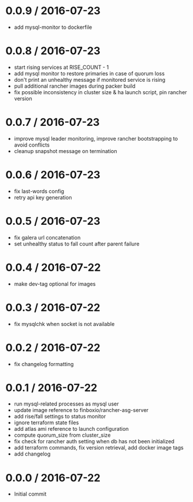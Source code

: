 
0.0.9 / 2016-07-23
==================

  * add mysql-monitor to dockerfile

0.0.8 / 2016-07-23
==================

  * start rising services at RISE_COUNT - 1
  * add mysql monitor to restore primaries in case of quorum loss
  * don't print an unhealthy message if monitored service is rising
  * pull additional rancher images during packer build
  * fix possible inconsistency in cluster size & ha launch script, pin rancher version

0.0.7 / 2016-07-23
==================

  * improve mysql leader monitoring, improve rancher bootstrapping to avoid conflicts
  * cleanup snapshot message on termination

0.0.6 / 2016-07-23
==================

  * fix last-words config
  * retry api key generation

0.0.5 / 2016-07-23
==================

  * fix galera url concatenation
  * set unhealthy status to fall count after parent failure

0.0.4 / 2016-07-22
==================

  * make dev-tag optional for images

0.0.3 / 2016-07-22
==================

  * fix mysqlchk when socket is not available

0.0.2 / 2016-07-22
==================

  * fix changelog formatting

0.0.1 / 2016-07-22
==================

  * run mysql-related processes as mysql user
  * update image reference to finboxio/rancher-asg-server
  * add rise/fall settings to status monitor
  * ignore terraform state files
  * add atlas ami reference to launch configuration
  * compute quorum_size from cluster_size
  * fix check for rancher auth setting when db has not been initialized
  * add terraform commands, fix version retrieval, add docker image tags
  * add changelog

0.0.0 / 2016-07-22
==================

  * Initial commit

